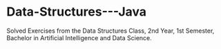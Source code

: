 # Data-Structures---Java
Solved Exercises from the Data Structures Class, 2nd Year, 1st Semester, Bachelor in Artificial Intelligence and Data Science.
